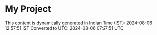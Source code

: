 # My Project

This content is dynamically generated in Indian Time (IST): 2024-08-06 12:57:51 IST
Converted to UTC: 2024-08-06 07:27:51 UTC

